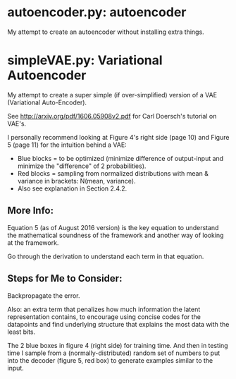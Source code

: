 # autoencoder.py:  autoencoder

My attempt to create an autoencoder without installing extra things.

# simpleVAE.py:  Variational Autoencoder

My attempt to create a super simple (if over-simplified) version of a VAE (Variational Auto-Encoder).

See http://arxiv.org/pdf/1606.05908v2.pdf for Carl Doersch's tutorial on VAE's.

I personally recommend looking at Figure 4's right side (page 10) and Figure 5 (page 11) for the intuition behind a VAE:
* Blue blocks = to be optimized (minimize difference of output-input and minimize the "difference" of 2 probabilities).
* Red blocks = sampling from normalized distributions with mean & variance in brackets:  N(mean, variance).
* Also see explanation in Section 2.4.2.

## More Info:

Equation 5 (as of August 2016 version) is the key equation to understand the mathematical soundness of the framework and another way of looking at the framework.

Go through the derivation to understand each term in that equation.

## Steps for Me to Consider:

Backpropagate the error.

Also:  an extra term that penalizes how much information the latent representation contains, to encourage using concise codes for the datapoints and find underlying structure that explains the most data with the least bits.

The 2 blue boxes in figure 4 (right side) for training time.  And then in testing time I sample from a (normally-distributed) random set of numbers to put into the decoder (figure 5, red box) to generate examples similar to the input.
